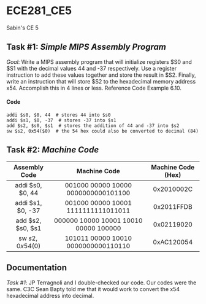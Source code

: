 ECE281_CE5
==========

Sabin's CE 5

## Task #1: *Simple MIPS Assembly Program*

*Goal*:  Write a MIPS assembly program that will initialize registers $S0 and $S1 with the decimal values 44 and -37 respectively.  Use a register instruction to add these values together and store the result in $S2.  Finally, write an instruction that will store $S2 to the hexadecimal memory address x54.  Accomplish this in 4 lines or less.  Reference Code Example 6.10.

#### Code
```
addi $s0, $0, 44  # stores 44 into $s0
addi $s1, $0, -37  # stores -37 into $s1
add $s2, $s0, $s1  # stores the addition of 44 and -37 into $s2
sw $s2, 0x54($0)  # the 54 hex could also be converted to decimal (84)
```


## Task #2: *Machine Code*

| Assembly Code | Machine Code | Machine Code (Hex) |
|:-------------:|:------------:|:------------------:|
| addi $s0, $0, 44 | 001000 00000 10000 0000000000101100 | 0x2010002C |
| addi $s1, $0, -37 | 001000 00000 10001 1111111111011011 | 0x2011FFDB |
| add $s2, $s0, $s1 | 000000 10000 10001 10010 00000 100000 | 0x02119020 |
| sw $s2, 0x54($0) | 101011 00000 10010 0000000000110110 | 0xAC120054 |

## Documentation
*Task #1*: JP Terragnoli and I double-checked our code.  Our codes were the same.  C3C Sean Bapty told me that it would work to convert the x54 hexadecimal address into decimal.
